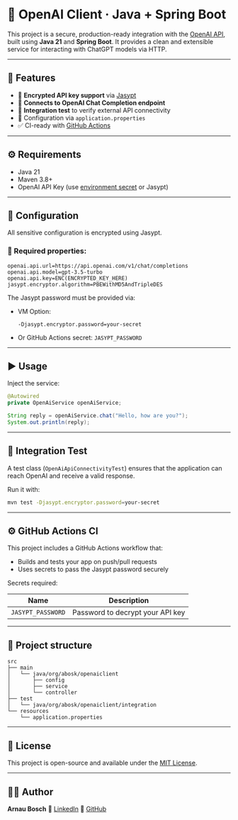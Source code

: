 # 🤖 OpenAI Client · Java + Spring Boot

This project is a secure, production-ready integration with the [OpenAI API](https://platform.openai.com/docs/api-reference), built using **Java 21** and **Spring Boot**. It provides a clean and extensible service for interacting with ChatGPT models via HTTP.

---

## 🚀 Features

* 🔐 **Encrypted API key support** via [Jasypt](https://github.com/ulisesbocchio/jasypt-spring-boot)
* 📡 **Connects to OpenAI Chat Completion endpoint**
* 🧪 **Integration test** to verify external API connectivity
* 🧰 Configuration via `application.properties`
* ✅ CI-ready with [GitHub Actions](.github/workflows/ci.yml)

---

## ⚙️ Requirements

* Java 21
* Maven 3.8+
* OpenAI API Key (use [environment secret](https://docs.github.com/en/actions/security-guides/encrypted-secrets) or Jasypt)

---

## 🔧 Configuration

All sensitive configuration is encrypted using Jasypt.

### 🔐 Required properties:

```properties
openai.api.url=https://api.openai.com/v1/chat/completions
openai.api.model=gpt-3.5-turbo
openai.api.key=ENC(ENCRYPTED_KEY_HERE)
jasypt.encryptor.algorithm=PBEWithMD5AndTripleDES
```

The Jasypt password must be provided via:

* VM Option:

  ```
  -Djasypt.encryptor.password=your-secret
  ```
* Or GitHub Actions secret: `JASYPT_PASSWORD`

---

## ▶️ Usage

Inject the service:

```java
@Autowired
private OpenAiService openAiService;

String reply = openAiService.chat("Hello, how are you?");
System.out.println(reply);
```

---

## 🧪 Integration Test

A test class (`OpenAiApiConnectivityTest`) ensures that the application can reach OpenAI and receive a valid response.

Run it with:

```bash
mvn test -Djasypt.encryptor.password=your-secret
```

---

## ⚙️ GitHub Actions CI

This project includes a GitHub Actions workflow that:

* Builds and tests your app on push/pull requests
* Uses secrets to pass the Jasypt password securely

Secrets required:

| Name              | Description                      |
| ----------------- | -------------------------------- |
| `JASYPT_PASSWORD` | Password to decrypt your API key |

---

## 📁 Project structure

```
src
├── main
│   └── java/org/abosk/openaiclient
│       ├── config
│       ├── service
│       └── controller
├── test
│   └── java/org/abosk/openaiclient/integration
└── resources
    └── application.properties
```

---

## 📄 License

This project is open-source and available under the [MIT License](LICENSE).

---

## 👨‍💻 Author

**Arnau Bosch**
🔗 [LinkedIn](https://www.linkedin.com/in/arnau-bosch-g%C3%B3mez-092709236/)
🐙 [GitHub](https://github.com/b0-0sk)
